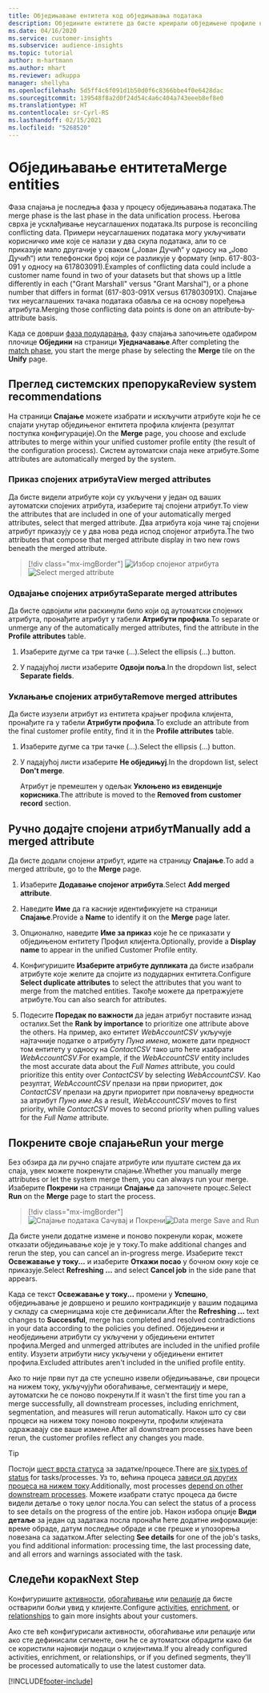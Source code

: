 ```yaml
---
title: Обједињавање ентитета код обједињавања података
description: Обједините ентитете да бисте креирали обједињене профиле клијената.
ms.date: 04/16/2020
ms.service: customer-insights
ms.subservice: audience-insights
ms.topic: tutorial
author: m-hartmann
ms.author: mhart
ms.reviewer: adkuppa
manager: shellyha
ms.openlocfilehash: 5d5ff4c6f091d1b50d0f6c8366bbe4f0e6428dac
ms.sourcegitcommit: 139548f8a2d0f24d54c4a6c404a743eeeb8ef8e0
ms.translationtype: HT
ms.contentlocale: sr-Cyrl-RS
ms.lasthandoff: 02/15/2021
ms.locfileid: "5268520"
---
```

# <a name="merge-entities"></a><span data-ttu-id="c58a5-103">Обједињавање ентитета</span><span class="sxs-lookup"><span data-stu-id="c58a5-103">Merge entities</span></span>

<span data-ttu-id="c58a5-104">Фаза спајања је последња фаза у процесу обједињавања података.</span><span class="sxs-lookup"><span data-stu-id="c58a5-104">The merge phase is the last phase in the data unification process.</span></span> <span data-ttu-id="c58a5-105">Његова сврха је усклађивање неусаглашених података.</span><span class="sxs-lookup"><span data-stu-id="c58a5-105">Its purpose is reconciling conflicting data.</span></span> <span data-ttu-id="c58a5-106">Примери неусаглашених података могу укључивати корисничко име које се налази у два скупа података, али то се приказује мало другачије у сваком („Јован Дучић“ у односу на „Јово Дучић“) или телефонски број који се разликује у формату (нпр. 617-803-091 у односу на 617803091).</span><span class="sxs-lookup"><span data-stu-id="c58a5-106">Examples of conflicting data could include a customer name found in two of your datasets but that shows up a little differently in each ("Grant Marshall" versus "Grant Marshal"), or a phone number that differs in format (617-803-091X versus 617803091X).</span></span> <span data-ttu-id="c58a5-107">Спајање тих неусаглашених тачака података обавља се на основу поређења атрибута.</span><span class="sxs-lookup"><span data-stu-id="c58a5-107">Merging those conflicting data points is done on an attribute-by-attribute basis.</span></span>

<span data-ttu-id="c58a5-108">Када се доврши [фаза подударања](match-entities.md), фазу спајања започињете одабиром плочице **Обједини** на страници **Уједначавање**.</span><span class="sxs-lookup"><span data-stu-id="c58a5-108">After completing the [match phase](match-entities.md), you start the merge phase by selecting the **Merge** tile on the **Unify** page.</span></span>

## <a name="review-system-recommendations"></a><span data-ttu-id="c58a5-109">Преглед системских препорука</span><span class="sxs-lookup"><span data-stu-id="c58a5-109">Review system recommendations</span></span>

<span data-ttu-id="c58a5-110">На страници **Спајање** можете изабрати и искључити атрибуте који ће се спајати унутар обједињеног ентитета профила клијента (резултат поступка конфигурације).</span><span class="sxs-lookup"><span data-stu-id="c58a5-110">On the **Merge** page, you choose and exclude attributes to merge within your unified customer profile entity (the result of the configuration process).</span></span> <span data-ttu-id="c58a5-111">Систем аутоматски спаја неке атрибуте.</span><span class="sxs-lookup"><span data-stu-id="c58a5-111">Some attributes are automatically merged by the system.</span></span>

### <a name="view-merged-attributes"></a><span data-ttu-id="c58a5-112">Приказ спојених атрибута</span><span class="sxs-lookup"><span data-stu-id="c58a5-112">View merged attributes</span></span>

<span data-ttu-id="c58a5-113">Да бисте видели атрибуте који су укључени у један од ваших аутоматски спојених атрибута, изаберите тај спојени атрибут.</span><span class="sxs-lookup"><span data-stu-id="c58a5-113">To view the attributes that are included in one of your automatically merged attributes, select that merged attribute.</span></span> <span data-ttu-id="c58a5-114">Два атрибута која чине тај спојени атрибут приказују се у два нова реда испод спојеног атрибута.</span><span class="sxs-lookup"><span data-stu-id="c58a5-114">The two attributes that compose that merged attribute display in two new rows beneath the merged attribute.</span></span>

> [!div class="mx-imgBorder"]
> <span data-ttu-id="c58a5-115">![Избор спојеног атрибута](media/configure-data-merge-profile-attributes.png "Избор спојеног атрибута")</span><span class="sxs-lookup"><span data-stu-id="c58a5-115">![Select merged attribute](media/configure-data-merge-profile-attributes.png "Select merged attribute")</span></span>

### <a name="separate-merged-attributes"></a><span data-ttu-id="c58a5-116">Одвајање спојених атрибута</span><span class="sxs-lookup"><span data-stu-id="c58a5-116">Separate merged attributes</span></span>

<span data-ttu-id="c58a5-117">Да бисте одвојили или раскинули било који од аутоматски спојених атрибута, пронађите атрибут у табели **Атрибути профила**.</span><span class="sxs-lookup"><span data-stu-id="c58a5-117">To separate or unmerge any of the automatically merged attributes, find the attribute in the **Profile attributes** table.</span></span>

1. <span data-ttu-id="c58a5-118">Изаберите дугме са три тачке (...).</span><span class="sxs-lookup"><span data-stu-id="c58a5-118">Select the ellipsis (...) button.</span></span>
  
2. <span data-ttu-id="c58a5-119">У падајућој листи изаберите **Одвоји поља**.</span><span class="sxs-lookup"><span data-stu-id="c58a5-119">In the dropdown list, select **Separate fields**.</span></span>

### <a name="remove-merged-attributes"></a><span data-ttu-id="c58a5-120">Уклањање спојених атрибута</span><span class="sxs-lookup"><span data-stu-id="c58a5-120">Remove merged attributes</span></span>

<span data-ttu-id="c58a5-121">Да бисте изузели атрибут из ентитета крајњег профила клијента, пронађите га у табели **Атрибути профила**.</span><span class="sxs-lookup"><span data-stu-id="c58a5-121">To exclude an attribute from the final customer profile entity, find it in the **Profile attributes** table.</span></span>

1. <span data-ttu-id="c58a5-122">Изаберите дугме са три тачке (...).</span><span class="sxs-lookup"><span data-stu-id="c58a5-122">Select the ellipsis (...) button.</span></span>
  
2. <span data-ttu-id="c58a5-123">У падајућој листи изаберите **Не обједињуј**.</span><span class="sxs-lookup"><span data-stu-id="c58a5-123">In the dropdown list, select **Don't merge**.</span></span>

   <span data-ttu-id="c58a5-124">Атрибут је премештен у одељак **Уклоњено из евиденције корисника**.</span><span class="sxs-lookup"><span data-stu-id="c58a5-124">The attribute is moved to the **Removed from customer record** section.</span></span>

## <a name="manually-add-a-merged-attribute"></a><span data-ttu-id="c58a5-125">Ручно додајте спојени атрибут</span><span class="sxs-lookup"><span data-stu-id="c58a5-125">Manually add a merged attribute</span></span>

<span data-ttu-id="c58a5-126">Да бисте додали спојени атрибут, идите на страницу **Спајање**.</span><span class="sxs-lookup"><span data-stu-id="c58a5-126">To add a merged attribute, go to the **Merge** page.</span></span>

1. <span data-ttu-id="c58a5-127">Изаберите **Додавање спојеног атрибута**.</span><span class="sxs-lookup"><span data-stu-id="c58a5-127">Select **Add merged attribute**.</span></span>

2. <span data-ttu-id="c58a5-128">Наведите **Име** да га касније идентификујете на страници **Спајање**.</span><span class="sxs-lookup"><span data-stu-id="c58a5-128">Provide a **Name** to identify it on the **Merge** page later.</span></span>

3. <span data-ttu-id="c58a5-129">Опционално, наведите **Име за приказ** које ће се приказати у обједињеном ентитету Профил клијента.</span><span class="sxs-lookup"><span data-stu-id="c58a5-129">Optionally, provide a **Display name** to appear in the unified Customer Profile entity.</span></span>

4. <span data-ttu-id="c58a5-130">Конфигуришите **Изаберите атрибуте дупликата** да бисте изабрали атрибуте које желите да спојите из подударних ентитета.</span><span class="sxs-lookup"><span data-stu-id="c58a5-130">Configure **Select duplicate attributes** to select the attributes that you want to merge from the matched entities.</span></span> <span data-ttu-id="c58a5-131">Такође можете да претражујете атрибуте.</span><span class="sxs-lookup"><span data-stu-id="c58a5-131">You can also search for attributes.</span></span>

5. <span data-ttu-id="c58a5-132">Подесите **Поредак по важности** да један атрибут поставите изнад осталих.</span><span class="sxs-lookup"><span data-stu-id="c58a5-132">Set the **Rank by importance** to prioritize one attribute above the others.</span></span> <span data-ttu-id="c58a5-133">На пример, ако ентитет *WebAccountCSV* укључује најтачније податке о атрибуту *Пуна имена*, можете дати предност том ентитету у односу на *ContactCSV* тако што ћете изабрати *WebAccountCSV*.</span><span class="sxs-lookup"><span data-stu-id="c58a5-133">For example, if the *WebAccountCSV* entity includes the most accurate data about the *Full Names* attribute, you could prioritize this entity over *ContactCSV* by selecting *WebAccountCSV*.</span></span> <span data-ttu-id="c58a5-134">Као резултат, *WebAccountCSV* прелази на први приоритет, док *ContactCSV* прелази на други приоритет при повлачењу вредности за атрибут *Пуно име*.</span><span class="sxs-lookup"><span data-stu-id="c58a5-134">As a result, *WebAccountCSV* moves to first priority, while *ContactCSV* moves to second priority when pulling values for the *Full Name* attribute.</span></span>

## <a name="run-your-merge"></a><span data-ttu-id="c58a5-135">Покрените своје спајање</span><span class="sxs-lookup"><span data-stu-id="c58a5-135">Run your merge</span></span>

<span data-ttu-id="c58a5-136">Без обзира да ли ручно спајате атрибуте или пуштате систем да их спаја, увек можете покренути спајање.</span><span class="sxs-lookup"><span data-stu-id="c58a5-136">Whether you manually merge attributes or let the system merge them, you can always run your merge.</span></span> <span data-ttu-id="c58a5-137">Изаберите **Покрени** на страници **Спајање** да започнете процес.</span><span class="sxs-lookup"><span data-stu-id="c58a5-137">Select **Run** on the **Merge** page to start the process.</span></span>

> [!div class="mx-imgBorder"]
> <span data-ttu-id="c58a5-138">![Спајање података Сачувај и Покрени](media/configure-data-merge-save-run.png "Спајање података Сачувај и Покрени")</span><span class="sxs-lookup"><span data-stu-id="c58a5-138">![Data merge Save and Run](media/configure-data-merge-save-run.png "Data merge Save and Run")</span></span>

<span data-ttu-id="c58a5-139">Да бисте унели додатне измене и поново покренули корак, можете отказати обједињавање које је у току.</span><span class="sxs-lookup"><span data-stu-id="c58a5-139">To make additional changes and rerun the step, you can cancel an in-progress merge.</span></span> <span data-ttu-id="c58a5-140">Изаберите текст **Освежавање у току...** и изаберите **Откажи посао** у бочном окну које се приказује.</span><span class="sxs-lookup"><span data-stu-id="c58a5-140">Select **Refreshing ...** and select **Cancel job**  in the side pane that appears.</span></span>

<span data-ttu-id="c58a5-141">Када се текст **Освежавање у току...** промени у **Успешно**, обједињавање је довршено и решило контрадикције у вашим подацима у складу са смерницама које сте дефинисали.</span><span class="sxs-lookup"><span data-stu-id="c58a5-141">After the **Refreshing ...** text changes to **Successful**, merge has completed and resolved contradictions in your data according to the policies you defined.</span></span> <span data-ttu-id="c58a5-142">Обједињени и необједињени атрибути су укључени у обједињени ентитет профила.</span><span class="sxs-lookup"><span data-stu-id="c58a5-142">Merged and unmerged attributes are included in the unified profile entity.</span></span> <span data-ttu-id="c58a5-143">Изузети атрибути нису укључени у обједињени ентитет профила.</span><span class="sxs-lookup"><span data-stu-id="c58a5-143">Excluded attributes aren't included in the unified profile entity.</span></span>

<span data-ttu-id="c58a5-144">Ако то није први пут да сте успешно извели обједињавање, сви процеси на нижем току, укључујући обогаћивање, сегментацију и мере, аутоматски ће се поново покренути.</span><span class="sxs-lookup"><span data-stu-id="c58a5-144">If it wasn't the first time you ran a merge successfully, all downstream processes, including enrichment, segmentation, and measures will rerun automatically.</span></span> <span data-ttu-id="c58a5-145">Након што су сви процеси на нижем току поново покренути, профили клијената одражавају све ваше измене.</span><span class="sxs-lookup"><span data-stu-id="c58a5-145">After all downstream processes have been rerun, the customer profiles reflect any changes you made.</span></span>

> [!TIP]
> <span data-ttu-id="c58a5-146">Постоји [шест врста статуса](system.md#status-types) за задатке/процесе.</span><span class="sxs-lookup"><span data-stu-id="c58a5-146">There are [six types of status](system.md#status-types) for tasks/processes.</span></span> <span data-ttu-id="c58a5-147">Уз то, већина процеса [зависи од других процеса на нижем току](system.md#refresh-policies).</span><span class="sxs-lookup"><span data-stu-id="c58a5-147">Additionally, most processes [depend on other downstream processes](system.md#refresh-policies).</span></span> <span data-ttu-id="c58a5-148">Можете изабрати статус процеса да бисте видели детаље о току целог посла.</span><span class="sxs-lookup"><span data-stu-id="c58a5-148">You can select the status of a process to see details on the progress of the entire job.</span></span> <span data-ttu-id="c58a5-149">Након избора опције **Види детаље** за један од задатака посла пронаћи ћете додатне информације: време обраде, датум последње обраде и све грешке и упозорења повезана са задатком.</span><span class="sxs-lookup"><span data-stu-id="c58a5-149">After selecting **See details** for one of the job's tasks, you find additional information: processing time, the last processing date, and all errors and warnings associated with the task.</span></span>

## <a name="next-step"></a><span data-ttu-id="c58a5-150">Следећи корак</span><span class="sxs-lookup"><span data-stu-id="c58a5-150">Next Step</span></span>

<span data-ttu-id="c58a5-151">Конфигуришите [активности](activities.md), [обогаћивање](enrichment-microsoft-graph.md) или [релације](relationships.md) да бисте остварили бољи увид у клијенте.</span><span class="sxs-lookup"><span data-stu-id="c58a5-151">Configure [activities](activities.md), [enrichment](enrichment-microsoft-graph.md), or [relationships](relationships.md) to gain more insights about your customers.</span></span>

<span data-ttu-id="c58a5-152">Ако сте већ конфигурисали активности, обогаћивање или релације или ако сте дефинисали сегменте, они ће се аутоматски обрадити како би се користили најновији подаци о клијентима.</span><span class="sxs-lookup"><span data-stu-id="c58a5-152">If you already configured activities, enrichment, or relationships, or if you defined segments, they'll be processed automatically to use the latest customer data.</span></span>




[!INCLUDE[footer-include](../includes/footer-banner.md)]